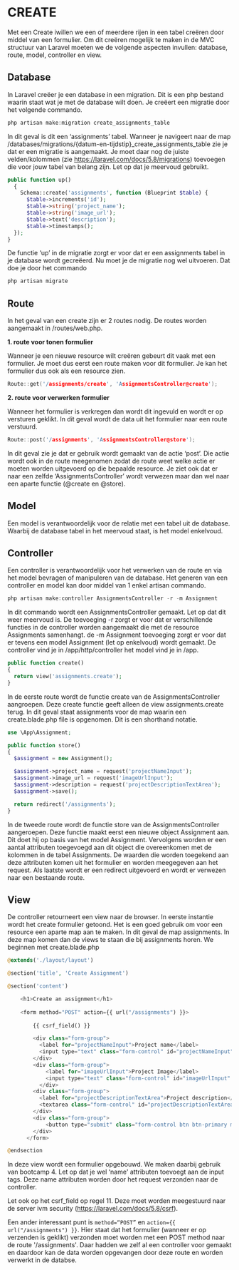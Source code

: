 CREATE
======

Met een Create iwillen we een of meerdere rijen in een tabel creëren door middel van een formulier. Om dit creëren mogelijk te maken in de MVC structuur van Laravel moeten we de volgende aspecten invullen: database, route, model, controller en view.

Database
--------

In Laravel creëer je een database in een migration. Dit is een php bestand waarin staat wat je met de database wilt doen. Je creëert een migratie door het volgende commando.

```c
php artisan make:migration create_assignments_table
```

In dit geval is dit een ‘assignments’ tabel. Wanneer je navigeert naar de map /databases/migrations/{datum-en-tijdstip}\_create\_assignments\_table zie je dat er een migratie is aangemaakt. Je moet daar nog de juiste velden/kolommen (zie <https://laravel.com/docs/5.8/migrations>) toevoegen die voor jouw tabel van belang zijn. Let op dat je meervoud gebruikt.

```php
public function up()
  {
    Schema::create('assignments', function (Blueprint $table) {
      $table->increments('id');
      $table->string('project_name');
      $table->string('image_url');
      $table->text('description');
      $table->timestamps();
  });
}
```

De functie ‘up’ in de migratie zorgt er voor dat er een assignments tabel in je database wordt gecreëerd. Nu moet je de migratie nog wel uitvoeren. Dat doe je door het commando

```c
php artisan migrate
```

**Route**
---------

In het geval van een create zijn er 2 routes nodig. De routes worden aangemaakt in /routes/web.php.

**1\. route voor tonen formulier**

Wanneer je een nieuwe resource wilt creëren gebeurt dit vaak met een formulier. Je moet dus eerst een route maken voor dit formulier. Je kan het formulier dus ook als een resource zien.

```c
Route::get('/assignments/create', 'AssignmentsController@create');
```

**2\. route voor verwerken formulier**

Wanneer het formulier is verkregen dan wordt dit ingevuld en wordt er op versturen geklikt. In dit geval wordt de data uit het formulier naar een route verstuurd.

```c
Route::post('/assignments', 'AssignmentsController@store');
```

In dit geval zie je dat er gebruik wordt gemaakt van de actie ‘post’. Die actie wordt ook in de route meegenomen zodat de route weet welke actie er moeten worden uitgevoerd op die bepaalde resource. Je ziet ook dat er naar een zelfde ‘AssignmentsController’ wordt verwezen maar dan wel naar een aparte functie (@create en @store).

Model
-----

Een model is verantwoordelijk voor de relatie met een tabel uit de database. Waarbij de database tabel in het meervoud staat, is het model enkelvoud.

Controller
----------

Een controller is verantwoordelijk voor het verwerken van de route en via het model bevragen of manipuleren van de database. Het generen van een controller en model kan door middel van 1 enkel artisan commando.

```c
php artisan make:controller AssignmentsController -r -m Assignment
```

In dit commando wordt een AssignmentsController gemaakt. Let op dat dit weer meervoud is. De toevoeging -r zorgt er voor dat er verschillende functies in de controller worden aangemaakt die met de resource Assignments samenhangt. de -m Assignment toevoeging zorgt er voor dat er tevens een model Assignment (let op enkelvoud) wordt gemaakt. De controller vind je in /app/http/controller het model vind je in /app.

```php
public function create()
{
  return view('assignments.create');
}
```

In de eerste route wordt de functie create van de AssignmentsController aangroepen. Deze create functie geeft alleen de view assignments.create terug. In dit geval staat assignments voor de map waarin een create.blade.php file is opgenomen. Dit is een shorthand notatie.

```php
use \App\Assignment;

public function store()
{
  $assignment = new Assignment();

  $assignment->project_name = request('projectNameInput');
  $assignment->image_url = request('imageUrlInput');
  $assignment->description = request('projectDescriptionTextArea');
  $assignment->save();

  return redirect('/assignments');
}
```

In de tweede route wordt de functie store van de AssignmentsController aangeroepen. Deze functie maakt eerst een nieuwe object Assignment aan. Dit doet hij op basis van het model Assignment. Vervolgens worden er een aantal attributen toegevoegd aan dit object die overeenkomen met de kolommen in de tabel Assignments. De waarden die worden toegekend aan deze attributen komen uit het formulier en worden meegegeven aan het request. Als laatste wordt er een redirect uitgevoerd en wordt er verwezen naar een bestaande route.

View
----

De controller retourneert een view naar de browser. In eerste instantie wordt het create formulier getoond. Het is een goed gebruik om voor een resource een aparte map aan te maken. In dit geval de map assignments. In deze map komen dan de views te staan die bij assignments horen. We beginnen met create.blade.php

```php
@extends('./layout/layout')

@section('title', 'Create Assignment')

@section('content')

    <h1>Create an assignment</h1>
    
    <form method="POST" action={{ url("/assignments") }}>
        
        {{ csrf_field() }}

        <div class="form-group">
          <label for="projectNameInput">Project name</label>
          <input type="text" class="form-control" id="projectNameInput" name="projectNameInput" placeholder="insert your project name">
        </div>
        <div class="form-group">
            <label for="imageUrlInput">Project Image</label>
            <input type="text" class="form-control" id="imageUrlInput" name="imageUrlInput" placeholder="insert your project image url">
          </div>
        <div class="form-group">
          <label for="projectDescriptionTextArea">Project description</label>
          <textarea class="form-control" id="projectDescriptionTextArea" name="projectDescriptionTextArea" rows="4"></textarea>
        </div>
        <div class="form-group">
            <button type="submit" class="form-control btn btn-primary mb-2">Submit</button>
        </div>
      </form>

@endsection
```

In deze view wordt een formulier opgebouwd. We maken daarbij gebruik van bootcamp 4\. Let op dat je wel ‘name' attributen toevoegt aan de input tags. Deze name attributen worden door het request verzonden naar de controller.

Let ook op het csrf\_field op regel 11\. Deze moet worden meegestuurd naar de server ivm security (<https://laravel.com/docs/5.8/csrf>).

Een ander interessant punt is `method=“POST”` en `action={{ url("/assignments") }}`. Hier staat dat het formulier (wanneer er op verzenden is geklikt) verzonden moet worden met een POST method naar de route '/assignments'. Daar hadden we zelf al een controller voor gemaakt en daardoor kan de data worden opgevangen door deze route en worden verwerkt in de databse.